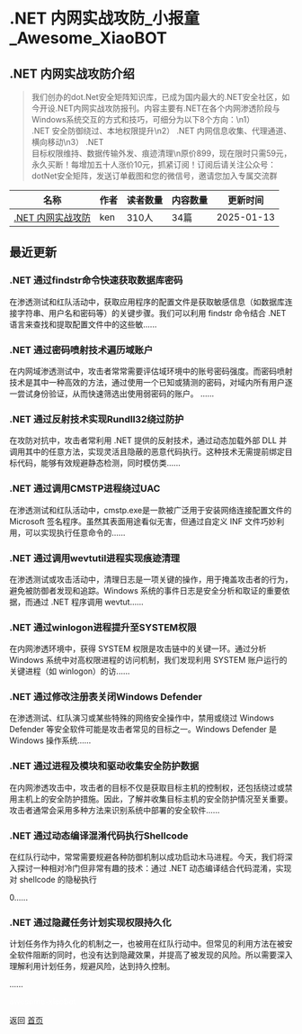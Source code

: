 # .NET 内网实战攻防_小报童_Awesome_XiaoBOT

## .NET 内网实战攻防介绍
> 我们创办的dot.Net安全矩阵知识库，已成为国内最大的.NET安全社区，如今开设.NET内网实战攻防报刊。内容主要有.NET在各个内网渗透阶段与Windows系统交互的方式和技巧，可细分为以下8个方向：\n1）  
.NET 安全防御绕过、本地权限提升\n2） .NET 内网信息收集、代理通道、横向移动\n3） .NET  
目标权限维持、数据传输外发、痕迹清理\n原价899，现在限时只需59元，永久买断！每增加五十人涨价10元，抓紧订阅！订阅后请关注公众号：dotNet安全矩阵，发送订单截图和您的微信号，邀请您加入专属交流群  
  


|名称|作者|读者数量|内容数量|更新时间|
|---|---|---|---|---|
|[.NET 内网实战攻防](https://xiaobot.net/p/dotNetAttack?refer=0b133df9-27dc-423b-8101-639049001c13)|ken|310人|34篇|2025-01-13|

## 最近更新
### .NET 通过findstr命令快速获取数据库密码

在渗透测试和红队活动中，获取应用程序的配置文件是获取敏感信息（如数据库连接字符串、用户名和密码等）的关键步骤。我们可以利用 findstr 命令结合
.NET 语言来查找和提取配置文件中的这些敏......

### .NET 通过密码喷射技术遍历域账户

在内网域渗透测试中，攻击者常常需要评估域环境中的账号密码强度。而密码喷射技术是其中一种高效的方法，通过使用一个已知或猜测的密码，对域内所有用户逐一尝试身份验证，从而快速筛选出使用弱密码的账户。
......

### .NET 通过反射技术实现Rundll32绕过防护

在攻防对抗中，攻击者常利用 .NET 提供的反射技术，通过动态加载外部 DLL
并调用其中的任意方法，实现灵活且隐蔽的恶意代码执行。这种技术无需提前绑定目标代码，能够有效规避静态检测，同时模仿类......

### .NET 通过调用CMSTP进程绕过UAC

在渗透测试和红队活动中，cmstp.exe是一款被广泛用于安装网络连接配置文件的 Microsoft 签名程序。虽然其表面用途看似无害，但通过自定义 INF
文件巧妙利用，可以实现执行任意命令的......

### .NET 通过调用wevtutil进程实现痕迹清理

在渗透测试或攻击活动中，清理日志是一项关键的操作，用于掩盖攻击者的行为，避免被防御者发现和追踪。Windows
系统的事件日志是安全分析和取证的重要依据，而通过 .NET 程序调用 wevtut......

### .NET 通过winlogon进程提升至SYSTEM权限

在内网渗透环境中，获得 SYSTEM 权限是攻击链中的关键一环。通过分析 Windows 系统中对高权限进程的访问机制，我们发现利用 SYSTEM
账户运行的关键进程（如 winlogon）的访......

### .NET 通过修改注册表关闭Windows Defender

在渗透测试、红队演习或某些特殊的网络安全操作中，禁用或绕过 Windows Defender 等安全软件可能是攻击者常见的目标之一。Windows
Defender 是 Windows 操作系统......

### .NET 通过进程及模块和驱动收集安全防护数据

在内网渗透攻击中，攻击者的目标不仅是获取目标主机的控制权，还包括绕过或禁用主机上的安全防护措施。因此，了解并收集目标主机的安全防护情况至关重要。攻击者通常会采用多种方法来识别系统中部署的安全软件......

### .NET 通过动态编译混淆代码执行Shellcode

在红队行动中，常常需要规避各种防御机制以成功启动木马进程。今天，我们将深入探讨一种相对冷门但非常有趣的技术：通过 .NET 动态编译结合代码混淆，实现对
shellcode 的隐秘执行

0......

### .NET 通过隐藏任务计划实现权限持久化

计划任务作为持久化的机制之一，也被用在红队行动中。但常见的利用方法在被安全软件阻断的同时，也没有达到隐藏效果，并提高了被发现的风险。所以需要深入理解利用计划任务，规避风险，达到持久控制。

......


<a href="https://github.com/Reno9527/awesome-xiaobot" style="color: white; text-decoration: none;">awesome-xiaobot</a>

返回 [首页](../README.md)
